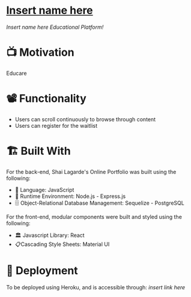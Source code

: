 # [Insert name here](https://unknownurl.com/)

_Insert name here Educational Platform!_

# 📺 Motivation

Educare

# 📽 Functionality

- Users can scroll continuously to browse through content
- Users can register for the waitlist

# :building_construction: Built With

For the back-end, Shai Lagarde's Online Portfolio was built using the following:

- :book: Language: JavaScript
- :running: Runtime Environment: Node.js - Express.js
- :file_cabinet: Object-Relational Database Management: Sequelize - PostgreSQL

For the front-end, modular components were built and styled using the following:

- :classical_building: Javascript Library: React
- :clipboard:Cascading Style Sheets: Material UI

# :satellite: Deployment

To be deployed using Heroku, and is accessible through: *insert link here*
